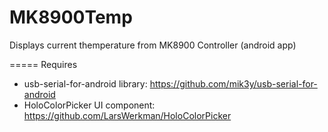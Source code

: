# MK8900Temp
Displays current themperature from MK8900 Controller (android app)

=====
Requires 
 - usb-serial-for-android library: https://github.com/mik3y/usb-serial-for-android
 - HoloColorPicker UI component: https://github.com/LarsWerkman/HoloColorPicker
